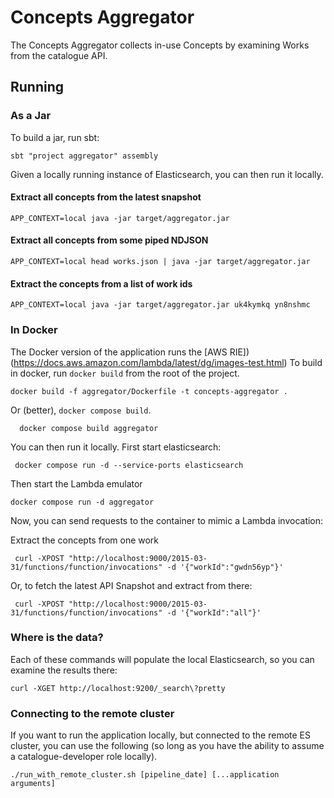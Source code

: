 # Concepts Aggregator

The Concepts Aggregator collects in-use Concepts by examining Works from the catalogue API.

## Running
### As a Jar
To build a jar, run sbt:
```shell 
sbt "project aggregator" assembly
```
Given a locally running instance of Elasticsearch, you can then run it locally.
#### Extract all concepts from the latest snapshot
```shell 
APP_CONTEXT=local java -jar target/aggregator.jar
```
#### Extract all concepts from some piped NDJSON

```shell 
APP_CONTEXT=local head works.json | java -jar target/aggregator.jar
```
#### Extract the concepts from a list of work ids
```shell 
APP_CONTEXT=local java -jar target/aggregator.jar uk4kymkq yn8nshmc  
```

### In Docker
The Docker version of the application runs the [AWS RIE])(https://docs.aws.amazon.com/lambda/latest/dg/images-test.html)
To build in docker, run `docker build` from the root of the project.

```shell
docker build -f aggregator/Dockerfile -t concepts-aggregator .
```

Or (better), `docker compose build`.

```shell
  docker compose build aggregator
```

You can then run it locally. First start elasticsearch:
```shell
 docker compose run -d --service-ports elasticsearch 
```

Then start the Lambda emulator
```shell
docker compose run -d aggregator
```
Now, you can send requests to the container to mimic a Lambda invocation:

Extract the concepts from one work

```shell
 curl -XPOST "http://localhost:9000/2015-03-31/functions/function/invocations" -d '{"workId":"gwdn56yp"}'
```

Or, to fetch the latest API Snapshot and extract from there:

```shell
 curl -XPOST "http://localhost:9000/2015-03-31/functions/function/invocations" -d '{"workId":"all"}'
```

### Where is the data?
Each of these commands will populate the local Elasticsearch, so you can examine
the results there:

```shell 
curl -XGET http://localhost:9200/_search\?pretty
```


### Connecting to the remote cluster

If you want to run the application locally, but connected to the remote ES cluster, you can use the following (so long as you have the ability to assume a catalogue-developer role locally).

```shell
./run_with_remote_cluster.sh [pipeline_date] [...application arguments]
```
